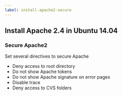 ```yaml
---
label: install-apache2-secure
---
```

## Install Apache 2.4 in Ubuntu 14.04

### Secure Apache2

Set several directives to secure Apache

* Deny access to root directory
* Do not show Apache tokens
* Do not show Apache signature on error pages
* Disable trace
* Deny access to CVS folders
